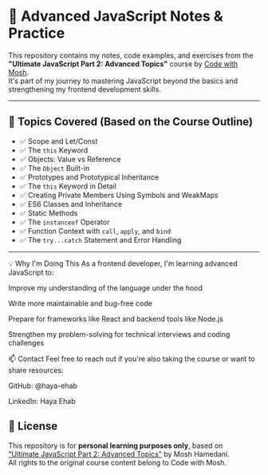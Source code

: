 
# 🚀 Advanced JavaScript Notes & Practice 
This repository contains my notes, code examples, and exercises from the **"Ultimate JavaScript Part 2: Advanced Topics"** course by [Code with Mosh](https://codewithmosh.com/).  
It's part of my journey to mastering JavaScript beyond the basics and strengthening my frontend development skills.

---

## 🧠 Topics Covered (Based on the Course Outline)

- ✅ Scope and Let/Const
- ✅ The `this` Keyword
- ✅ Objects: Value vs Reference
- ✅ The `Object` Built-in
- ✅ Prototypes and Prototypical Inheritance
- ✅ The `this` Keyword in Detail
- ✅ Creating Private Members Using Symbols and WeakMaps
- ✅ ES6 Classes and Inheritance
- ✅ Static Methods
- ✅ The `instanceof` Operator
- ✅ Function Context with `call`, `apply`, and `bind`
- ✅ The `try...catch` Statement and Error Handling

---

💡 Why I'm Doing This
As a frontend developer, I'm learning advanced JavaScript to:

Improve my understanding of the language under the hood

Write more maintainable and bug-free code

Prepare for frameworks like React and backend tools like Node.js

Strengthen my problem-solving for technical interviews and coding challenges

📫 Contact
Feel free to reach out if you're also taking the course or want to share resources:

GitHub: @haya-ehab

LinkedIn: Haya Ehab


## 📜 License

This repository is for **personal learning purposes only**, based on  
["Ultimate JavaScript Part 2: Advanced Topics"](https://codewithmosh.com) by Mosh Hamedani.  
All rights to the original course content belong to Code with Mosh.
